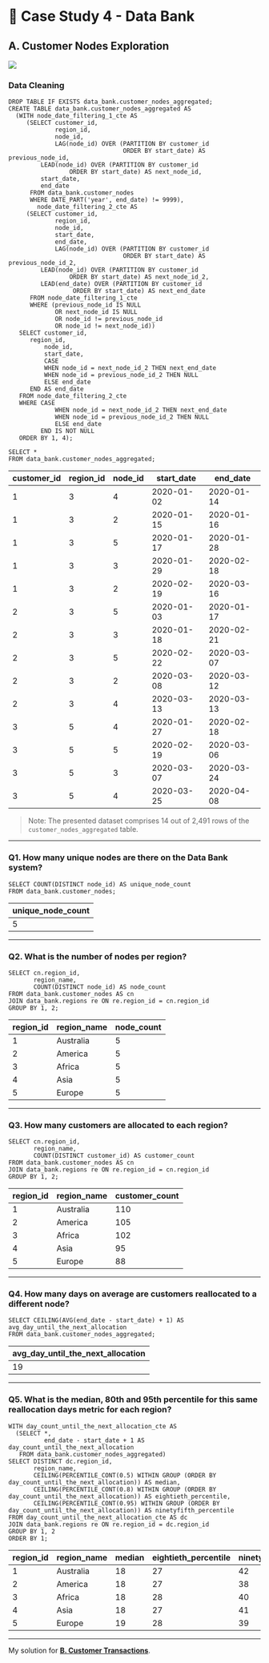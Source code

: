 # :bank: Case Study 4 - Data Bank

## A. Customer Nodes Exploration

<picture>
  <img src="https://img.shields.io/badge/postgresql-4169e1?style=for-the-badge&logo=postgresql&logoColor=white">
</picture>

### Data Cleaning

```pgsql
DROP TABLE IF EXISTS data_bank.customer_nodes_aggregated;
CREATE TABLE data_bank.customer_nodes_aggregated AS
  (WITH node_date_filtering_1_cte AS
     (SELECT customer_id,
             region_id,
             node_id,
             LAG(node_id) OVER (PARTITION BY customer_id
                                ORDER BY start_date) AS previous_node_id,
	     LEAD(node_id) OVER (PARTITION BY customer_id
				 ORDER BY start_date) AS next_node_id,
	     start_date,
	     end_date
      FROM data_bank.customer_nodes
      WHERE DATE_PART('year', end_date) != 9999),
        node_date_filtering_2_cte AS
     (SELECT customer_id,
             region_id,
             node_id,
             start_date,
             end_date,
             LAG(node_id) OVER (PARTITION BY customer_id
                                ORDER BY start_date) AS previous_node_id_2,
	     LEAD(node_id) OVER (PARTITION BY customer_id
				 ORDER BY start_date) AS next_node_id_2,
	     LEAD(end_date) OVER (PARTITION BY customer_id
				  ORDER BY start_date) AS next_end_date
      FROM node_date_filtering_1_cte
      WHERE (previous_node_id IS NULL
             OR next_node_id IS NULL
             OR node_id != previous_node_id
             OR node_id != next_node_id)) 
   SELECT customer_id,
	  region_id,
          node_id,
          start_date,
          CASE
	      WHEN node_id = next_node_id_2 THEN next_end_date
	      WHEN node_id = previous_node_id_2 THEN NULL
	      ELSE end_date
	  END AS end_date
   FROM node_date_filtering_2_cte
   WHERE CASE
             WHEN node_id = next_node_id_2 THEN next_end_date
             WHEN node_id = previous_node_id_2 THEN NULL
             ELSE end_date
         END IS NOT NULL
   ORDER BY 1, 4);

SELECT * 
FROM data_bank.customer_nodes_aggregated;
```
| customer_id | region_id | node_id | start_date | end_date   |
|-------------|-----------|---------|------------|------------|
| 1           | 3         | 4       | 2020-01-02 | 2020-01-14 |
| 1           | 3         | 2       | 2020-01-15 | 2020-01-16 |
| 1           | 3         | 5       | 2020-01-17 | 2020-01-28 |
| 1           | 3         | 3       | 2020-01-29 | 2020-02-18 |
| 1           | 3         | 2       | 2020-02-19 | 2020-03-16 |
| 2           | 3         | 5       | 2020-01-03 | 2020-01-17 |
| 2           | 3         | 3       | 2020-01-18 | 2020-02-21 |
| 2           | 3         | 5       | 2020-02-22 | 2020-03-07 |
| 2           | 3         | 2       | 2020-03-08 | 2020-03-12 |
| 2           | 3         | 4       | 2020-03-13 | 2020-03-13 |
| 3           | 5         | 4       | 2020-01-27 | 2020-02-18 |
| 3           | 5         | 5       | 2020-02-19 | 2020-03-06 |
| 3           | 5         | 3       | 2020-03-07 | 2020-03-24 |
| 3           | 5         | 4       | 2020-03-25 | 2020-04-08 |

> Note: The presented dataset comprises 14 out of 2,491 rows of the `customer_nodes_aggregated` table.

--- 
### Q1. How many unique nodes are there on the Data Bank system?
```pgsql
SELECT COUNT(DISTINCT node_id) AS unique_node_count
FROM data_bank.customer_nodes;
```
| unique_node_count |
|-------------------|
| 5                 |

---
### Q2. What is the number of nodes per region?
```pgsql
SELECT cn.region_id,
       region_name,
       COUNT(DISTINCT node_id) AS node_count
FROM data_bank.customer_nodes AS cn
JOIN data_bank.regions re ON re.region_id = cn.region_id
GROUP BY 1, 2;
```
| region_id | region_name | node_count |
|-----------|-------------|------------|
| 1         | Australia   | 5          |
| 2         | America     | 5          |
| 3         | Africa      | 5          |
| 4         | Asia        | 5          |
| 5         | Europe      | 5          |

---
### Q3. How many customers are allocated to each region?
```pgsql
SELECT cn.region_id,
       region_name,
       COUNT(DISTINCT customer_id) AS customer_count
FROM data_bank.customer_nodes AS cn
JOIN data_bank.regions re ON re.region_id = cn.region_id
GROUP BY 1, 2;
```
| region_id | region_name | customer_count |
|-----------|-------------|----------------|
| 1         | Australia   | 110            |
| 2         | America     | 105            |
| 3         | Africa      | 102            |
| 4         | Asia        | 95             |
| 5         | Europe      | 88             |

---
### Q4. How many days on average are customers reallocated to a different node?
```pgsql
SELECT CEILING(AVG(end_date - start_date) + 1) AS avg_day_until_the_next_allocation
FROM data_bank.customer_nodes_aggregated;
```
| avg_day_until_the_next_allocation |
|-----------------------------------|
| 19                                |

---
### Q5. What is the median, 80th and 95th percentile for this same reallocation days metric for each region?
```pgsql
WITH day_count_until_the_next_allocation_cte AS
  (SELECT *,
          end_date - start_date + 1 AS day_count_until_the_next_allocation
   FROM data_bank.customer_nodes_aggregated)
SELECT DISTINCT dc.region_id,
       region_name,
       CEILING(PERCENTILE_CONT(0.5) WITHIN GROUP (ORDER BY day_count_until_the_next_allocation)) AS median,
       CEILING(PERCENTILE_CONT(0.8) WITHIN GROUP (ORDER BY day_count_until_the_next_allocation)) AS eightieth_percentile,
       CEILING(PERCENTILE_CONT(0.95) WITHIN GROUP (ORDER BY day_count_until_the_next_allocation)) AS ninetyfifth_percentile
FROM day_count_until_the_next_allocation_cte AS dc
JOIN data_bank.regions re ON re.region_id = dc.region_id
GROUP BY 1, 2
ORDER BY 1;
```
| region_id | region_name | median | eightieth_percentile | ninetyfifth_percentile |
|-----------|-------------|--------|----------------------|------------------------|
| 1         | Australia   | 18     | 27                   | 42                     |
| 2         | America     | 18     | 27                   | 38                     |
| 3         | Africa      | 18     | 28                   | 40                     |
| 4         | Asia        | 18     | 27                   | 41                     |
| 5         | Europe      | 19     | 28                   | 39                     |

---
My solution for **[B. Customer Transactions](B.%20Customer%20Transactions.md)**.
